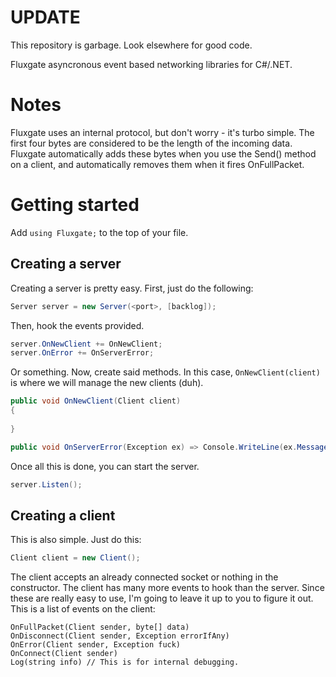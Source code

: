 # UPDATE
This repository is garbage. Look elsewhere for good code.

Fluxgate asyncronous event based networking libraries for C#/.NET.

# Notes
Fluxgate uses an internal protocol, but don't worry - it's turbo simple.
The first four bytes are considered to be the length of the incoming data.
Fluxgate automatically adds these bytes when you use the Send() method on a client, and automatically removes them when it fires OnFullPacket.

# Getting started
Add `using Fluxgate;` to the top of your file.

## Creating a server
Creating a server is pretty easy. First, just do the following:
```csharp
Server server = new Server(<port>, [backlog]);
```
Then, hook the events provided.
```csharp
server.OnNewClient += OnNewClient;
server.OnError += OnServerError;
```
Or something.
Now, create said methods.
In this case, `OnNewClient(client)` is where we will manage the new clients (duh).
```csharp
public void OnNewClient(Client client)
{
     
}

public void OnServerError(Exception ex) => Console.WriteLine(ex.Message);
```
Once all this is done, you can start the server.
```csharp
server.Listen();
```
## Creating a client
This is also simple. Just do this:
```csharp
Client client = new Client();
```
The client accepts an already connected socket or nothing in the constructor.
The client has many more events to hook than the server.
Since these are really easy to use, I'm going to leave it up to you to figure it out.
This is a list of events on the client:
```
OnFullPacket(Client sender, byte[] data)
OnDisconnect(Client sender, Exception errorIfAny)
OnError(Client sender, Exception fuck)
OnConnect(Client sender)
Log(string info) // This is for internal debugging.
```
